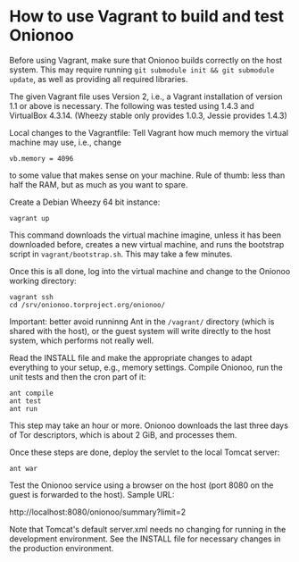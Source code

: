 How to use Vagrant to build and test Onionoo
============================================

Before using Vagrant, make sure that Onionoo builds correctly on the host
system.
This may require running `git submodule init && git submodule update`, as
well as providing all required libraries.

The given Vagrant file uses Version 2, i.e., a Vagrant installation
of version 1.1 or above is necessary.
The following was tested using 1.4.3 and VirtualBox 4.3.14.
(Wheezy stable only provides 1.0.3, Jessie provides 1.4.3)

Local changes to the Vagrantfile:
Tell Vagrant how much memory the virtual machine may use, i.e., change

```
vb.memory = 4096
```

to some value that makes sense on your machine.
Rule of thumb: less than half the RAM, but as much as you want to spare.

Create a Debian Wheezy 64 bit instance:

```
vagrant up
```

This command downloads the virtual machine imagine, unless it has been
downloaded before, creates a new virtual machine, and runs the bootstrap
script in `vagrant/bootstrap.sh`.  This may take a few minutes.

Once this is all done, log into the virtual machine and change to the
Onionoo working directory:

```
vagrant ssh
cd /srv/onionoo.torproject.org/onionoo/
```

Important: better avoid runninng Ant in the `/vagrant/` directory (which
is shared with the host), or the guest system will write directly to the
host system, which performs not really well.

Read the INSTALL file and make the appropriate changes to adapt everything
to your setup, e.g., memory settings.
Compile Onionoo, run the unit tests and then the cron part of it:

```
ant compile
ant test
ant run
```

This step may take an hour or more.  Onionoo downloads the last three days
of Tor descriptors, which is about 2 GiB, and processes them.

Once these steps are done, deploy the servlet to the local Tomcat server:

```
ant war
```

Test the Onionoo service using a browser on the host (port 8080 on the guest
is forwarded to the host).  Sample URL:

http://localhost:8080/onionoo/summary?limit=2

Note that Tomcat's default server.xml needs no changing for running in the
development environment.
See the INSTALL file for necessary changes in the production environment.

